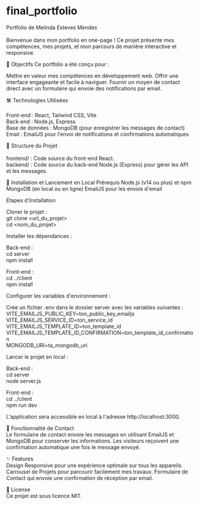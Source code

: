 # final_portfolio

Portfolio de Melinda Esteves Mendes <br/><br/>
Bienvenue dans mon portfolio en one-page ! Ce projet présente mes compétences, mes projets, et mon parcours de manière interactive et responsive.

🎯 Objectifs
Ce portfolio a été conçu pour :

Mettre en valeur mes compétences en développement web.
Offrir une interface engageante et facile à naviguer.
Fournir un moyen de contact direct avec un formulaire qui envoie des notifications par email.

🛠️ Technologies Utilisées <br/><br/>
Front-end : React, Tailwind CSS, Vite <br/>
Back-end : Node.js, Express <br/>
Base de données : MongoDB (pour enregistrer les messages de contact) <br/>
Email : EmailJS pour l'envoi de notifications et confirmations automatiques

📂 Structure du Projet <br/><br/>
frontend/ : Code source du front-end React. <br/>
backend/ : Code source du back-end Node.js (Express) pour gérer les API et les messages. <br/>

🚀 Installation et Lancement en Local
Prérequis
Node.js (v14 ou plus) et npm
MongoDB (en local ou en ligne)
EmailJS pour les envois d'email

Étapes d'Installation

Cloner le projet :<br/>
git clone <url_du_projet><br/>
cd <nom_du_projet>

Installer les dépendances :

Back-end : <br/>
cd server<br/>
npm install

Front-end :<br/>
cd ../client<br/>
npm install

Configurer les variables d'environnement :

Crée un fichier .env dans le dossier server avec les variables suivantes :<br/>
VITE_EMAILJS_PUBLIC_KEY=ton_public_key_emailjs<br/>
VITE_EMAILJS_SERVICE_ID=ton_service_id<br/>
VITE_EMAILJS_TEMPLATE_ID=ton_template_id<br/>
VITE_EMAILJS_TEMPLATE_ID_CONFIRMATION=ton_template_id_confirmation<br/>
MONGODB_URI=ta_mongodb_uri

Lancer le projet en local :

Back-end :<br/>
cd server<br/>
node server.js

Front-end :<br/>
cd ../client<br/>
npm run dev

L'application sera accessible en local à l'adresse http://localhost:3000.

📩 Fonctionnalité de Contact<br/>
Le formulaire de contact envoie les messages en utilisant EmailJS et MongoDB pour conserver les informations. Les visiteurs reçoivent une confirmation automatique une fois le message envoyé.

✨ Features<br/>
Design Responsive pour une expérience optimale sur tous les appareils.
Carrousel de Projets pour parcourir facilement mes travaux.
Formulaire de Contact qui envoie une confirmation de réception par email.<br/>

📝 License<br/>
Ce projet est sous licence MIT.
